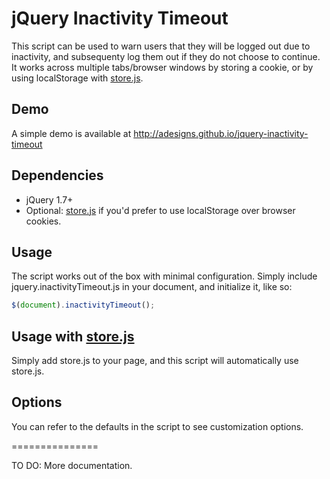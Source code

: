 jQuery Inactivity Timeout
===============

This script can be used to warn users that they will be logged out due to inactivity, and subsequenty log them out if they do not choose to continue.  It works across multiple tabs/browser windows by storing a cookie, or by using localStorage with [store.js](https://github.com/marcuswestin/store.js).

Demo
------------
A simple demo is available at http://adesigns.github.io/jquery-inactivity-timeout

Dependencies
------------
* jQuery 1.7+
* Optional: [store.js](https://github.com/marcuswestin/store.js) if you'd prefer to use localStorage over browser cookies.

Usage
-----

The script works out of the box with minimal configuration.  Simply include jquery.inactivityTimeout.js in your document, and initialize it, like so:

```js
$(document).inactivityTimeout();
```

Usage with [store.js](https://github.com/marcuswestin/store.js)
-------

Simply add store.js to your page, and this script will automatically use store.js.

Options
-------

You can refer to the defaults in the script to see customization options.

===============

TO DO: More documentation.